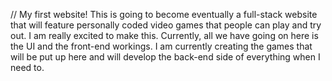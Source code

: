 // My first website! This is going to become eventually a full-stack website that will feature personally coded video games that people can play and try out. I am really excited to make this. 
Currently, all we have going on here is the UI and the front-end workings. I am currently creating the games that will be put up here and will develop the back-end side of everything when I need to.
